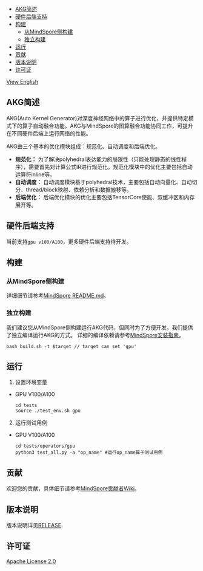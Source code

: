 - [AKG简述](#AKG简述)
- [硬件后端支持](#硬件后端支持)
- [构建](#构建)
    - [从MindSpore侧构建](#从MindSpore侧构建)
    - [独立构建](#独立构建)
- [运行](#运行)
- [贡献](#贡献)
- [版本说明](#版本说明)
- [许可证](#许可证)

[View English](./README.md)

## AKG简述
AKG(Auto Kernel Generator)对深度神经网络中的算子进行优化，并提供特定模式下的算子自动融合功能。AKG与MindSpore的图算融合功能协同工作，可提升在不同硬件后端上运行网络的性能。

AKG由三个基本的优化模块组成：规范化、自动调度和后端优化。
- **规范化：** 为了解决polyhedral表达能力的局限性（只能处理静态的线性程序），需要首先对计算公式IR进行规范化。规范化模块中的优化主要包括自动运算符inline等。
- **自动调度：** 自动调度模块基于polyhedral技术，主要包括自动向量化、自动切分、thread/block映射、依赖分析和数据搬移等。
- **后端优化：** 后端优化模块的优化主要包括TensorCore使能、双缓冲区和内存展开等。

## 硬件后端支持
当前支持`gpu v100/A100`，更多硬件后端支持待开发。

## 构建

### 从MindSpore侧构建
详细细节请参考[MindSpore README.md](https://gitee.com/mindspore/mindspore/blob/master/README.md)。

### 独立构建
我们建议您从MindSpore侧构建运行AKG代码，但同时为了方便开发，我们提供了独立编译运行AKG的方式。
详细的编译依赖请参考[MindSpore安装指南](https://www.mindspore.cn/install)。
  ```
  bash build.sh -t $target // target can set 'gpu'
  ```

## 运行
1. 设置环境变量

- GPU V100/A100

  ```
  cd tests
  source ./test_env.sh gpu
  ```

2. 运行测试用例

- GPU V100/A100
  ```
  cd tests/operators/gpu
  python3 test_all.py -a "op_name" #运行op_name算子测试用例
  ```

## 贡献

欢迎您的贡献，具体细节请参考[MindSpore贡献者Wiki](https://gitee.com/mindspore/mindspore/blob/master/CONTRIBUTING.md)。

## 版本说明

版本说明详见[RELEASE](RELEASE.md).

## 许可证

[Apache License 2.0](LICENSE)
